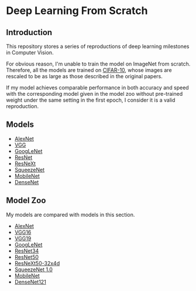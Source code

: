 # Deep Learning From Scratch
## Introduction
This repository stores a series of reproductions of deep learning milestones in Computer Vision.

For obvious reason, I'm unable to train the model on ImageNet from scratch. Therefore, all the models are trained on [CIFAR-10](https://www.cs.toronto.edu/~kriz/cifar.html), whose images are rescaled to be as large as those described in the original papers.

If my model achieves comparable performance in both accuracy and speed with the corresponding model given in the model zoo without pre-trained weight under the same setting in the first epoch, I consider it is a valid reproduction.

## Models
* [AlexNet](https://papers.nips.cc/paper/4824-imagenet-classification-with-deep-convolutional-neural-networks)
* [VGG](https://arxiv.org/abs/1409.1556)
* [GoogLeNet](https://arxiv.org/abs/1409.4842)
* [ResNet](https://arxiv.org/abs/1512.03385)
* [ResNeXt](https://arxiv.org/abs/1611.05431)
* [SqueezeNet](https://arxiv.org/abs/1602.07360)
* [MobileNet](https://arxiv.org/abs/1704.04861)
* [DenseNet](https://arxiv.org/abs/1608.06993)

## Model Zoo
My models are compared with models in this section.
* [AlexNet](http://pytorch.org/docs/master/torchvision/models.html#torchvision.models.alexnet)
* [VGG16](http://pytorch.org/docs/master/torchvision/models.html#torchvision.models.vgg16)
* [VGG19](http://pytorch.org/docs/master/torchvision/models.html#torchvision.models.vgg19)
* [GoogLeNet](https://github.com/apache/incubator-mxnet/blob/master/example/image-classification/symbols/googlenet.py)
* [ResNet34](http://pytorch.org/docs/master/torchvision/models.html#torchvision.models.resnet34)
* [ResNet50](http://pytorch.org/docs/master/torchvision/models.html#torchvision.models.resnet50)
* [ResNeXt50-32x4d](https://github.com/prlz77/ResNeXt.pytorch)
* [SqueezeNet 1.0](http://pytorch.org/docs/master/torchvision/models.html#torchvision.models.squeezenet1_0)
* [MobileNet](https://github.com/tensorflow/models/blob/master/research/slim/nets/mobilenet_v1.py)
* [DenseNet121](http://pytorch.org/docs/master/torchvision/models.html#torchvision.models.densenet121)

